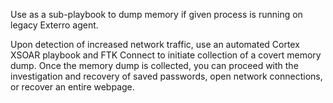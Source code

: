 Use as a sub-playbook to dump memory if given process is running on legacy Exterro agent.

Upon detection of increased network traffic, use an automated Cortex XSOAR playbook and FTK Connect to initiate collection of a covert memory dump. Once the memory dump is collected, you can proceed with the investigation and recovery of saved passwords, open network connections, or recover an entire webpage.